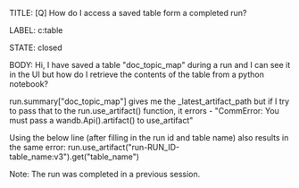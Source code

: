 TITLE:
[Q] How do I access a saved table form a completed run?

LABEL:
c:table

STATE:
closed

BODY:
Hi, I have saved a table "doc_topic_map" during a run and I can see it in the UI but how do I retrieve the contents of the table from a python notebook?

run.summary["doc_topic_map"] gives me the _latest_artifact_path but if I try to pass that to the run.use_artifact() function, it errors - 
"CommError: You must pass a wandb.Api().artifact() to use_artifact"

Using the below line (after filling in the run id and table name) also results in the same error:
run.use_artifact("run-RUN_ID-table_name:v3").get("table_name")

Note: The run was completed in a previous session.

